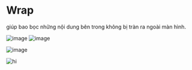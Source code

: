 # Wrap
giúp bao bọc những nội dung bên trong không bị tràn ra ngoài màn hình.

![image](https://user-images.githubusercontent.com/55448192/85245852-17196380-b473-11ea-9275-64f30dee4da1.png)
![image](https://user-images.githubusercontent.com/55448192/85245861-213b6200-b473-11ea-8c30-06e6bb148672.png)

![image](https://user-images.githubusercontent.com/55448192/85245883-2f897e00-b473-11ea-8913-c3a4392ac338.png)

![hi](https://user-images.githubusercontent.com/55448192/87111911-bec8cb00-c294-11ea-8a01-abf566fa6a85.jpg)
